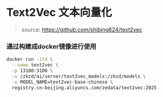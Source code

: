 # Text2Vec 文本向量化
> source:  https://github.com/shibing624/text2vec

### 通过构建成docker镜像进行使用
```bash
docker run -itd \
  --name text2vec \
  -p 13100:3100 \
  -v /zkzd/ai/server/text2vec_models:/zkzd/models \
  -e MODEL_NAME=text2vec-base-chinese \
  registry.cn-beijing.aliyuncs.com/zedata/text2vec:2025
```